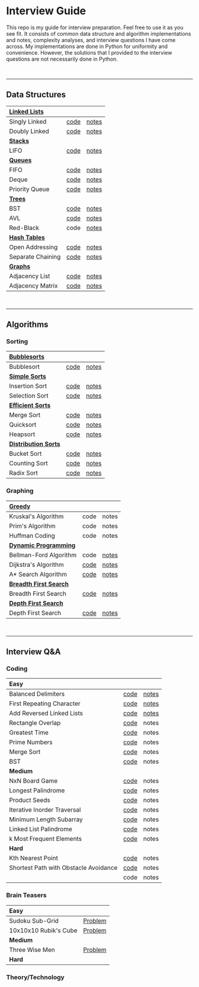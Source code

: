 # Interview Guide

This repo is my guide for interview preparation. Feel free to use it as you see fit. It consists of common data structure and algorithm implementations and notes, complexity analyses, and interview questions I have come across. My implementations are done in Python for uniformity and convenience. However, the solutions that I provided to the interview questions are not necessarily done in Python.

<br />

--------------------------------

## Data Structures

|[Linked Lists](https://github.com/arlieu/interview-guide/wiki/Data-Structures#linked-lists)| | |
|:---|:---|:---|
|Singly Linked|[code](https://github.com/arlieu/interview-guide/blob/master/data_structures/linked_lists/singly_linked.py)|[notes](https://github.com/arlieu/interview-guide/wiki/Data-Structures#singly-linked-list)|
|Doubly Linked|[code](https://github.com/arlieu/interview-guide/blob/master/data_structures/linked_lists/doubly_linked.py)|[notes](https://github.com/arlieu/interview-guide/wiki/Data-Structures#doubly-linked-list)|
|**[Stacks](https://github.com/arlieu/interview-guide/wiki/Data-Structures#stacks)**|||
|LIFO|[code](https://github.com/arlieu/interview-guide/blob/master/data_structures/stacks/LIFO.py)|[notes](https://github.com/arlieu/interview-guide/wiki/Data-Structures#stacks)|
|**[Queues](https://github.com/arlieu/interview-guide/wiki/Data-Structures#queues)**|||
|FIFO|[code](https://github.com/arlieu/interview-guide/blob/master/data_structures/queues/FIFO.py)|[notes](https://github.com/arlieu/interview-guide/wiki/Data-Structures#fifo)|
|Deque|[code](https://github.com/arlieu/interview-guide/blob/master/data_structures/queues/deque.py)|[notes](https://github.com/arlieu/interview-guide/wiki/Data-Structures#deque)|
|Priority Queue|[code](https://github.com/arlieu/interview-guide/blob/master/data_structures/queues/priority_queue.py)|[notes](https://github.com/arlieu/interview-guide/wiki/Data-Structures#priority-queue)|
|**[Trees](https://github.com/arlieu/interview-guide/wiki/Data-Structures#trees)**|||
|BST|[code](https://github.com/arlieu/interview-guide/blob/master/data_structures/trees/bst.py)|[notes](https://github.com/arlieu/interview-guide/wiki/Data-Structures#binary-search-tree-bst)|
|AVL|[code](https://github.com/arlieu/interview-guide/blob/master/data_structures/trees/avl.py)|[notes](https://github.com/arlieu/interview-guide/wiki/Data-Structures#adelson-velskii-and-landis-avl-tree)|
|Red-Black|code|[notes](https://github.com/arlieu/interview-guide/wiki/Data-Structures#red-black-tree)|
|**[Hash Tables](https://github.com/arlieu/interview-guide/wiki/Data-Structures#hash-tables)**|||
|Open Addressing|[code](https://github.com/arlieu/interview-guide/blob/master/data_structures/hash_tables/open_addressing.py)|[notes](https://github.com/arlieu/interview-guide/wiki/Data-Structures#open-addressing)|
|Separate Chaining|[code](https://github.com/arlieu/interview-guide/blob/master/data_structures/hash_tables/separate_chaining.py)|[notes](https://github.com/arlieu/interview-guide/wiki/Data-Structures#separate-chaining)|
|**[Graphs](https://github.com/arlieu/interview-guide/wiki/Data-Structures#graphs)**|||
|Adjacency List|[code](https://github.com/arlieu/interview-guide/blob/master/data_structures/graphs/adjacency_list.py)|[notes](https://github.com/arlieu/interview-guide/wiki/Data-Structures#adjacency-list)|
|Adjacency Matrix|[code](https://github.com/arlieu/interview-guide/blob/master/data_structures/graphs/adjacency_matrix.py)|[notes](https://github.com/arlieu/interview-guide/wiki/Data-Structures#adjacency-matrix)|

<br />

-------------------------


## Algorithms

### Sorting 

|**[Bubblesorts](https://github.com/arlieu/interview-guide/wiki/Algorithms#bubblesorts)**| | |
|:---|:---|:---|
|Bubblesort|[code](https://github.com/arlieu/interview-guide/blob/master/algorithms/sorting/bubble/bubblesort.py)|[notes](https://github.com/arlieu/interview-guide/wiki/Algorithms#bubblesorts)|
|**[Simple Sorts](https://github.com/arlieu/interview-guide/wiki/Algorithms#simple-sorts)**|||
|Insertion Sort|[code](https://github.com/arlieu/interview-guide/blob/master/algorithms/sorting/simple/insertion_sort.py)|[notes](https://github.com/arlieu/interview-guide/wiki/Algorithms#insertion-sort)|
|Selection Sort|[code](https://github.com/arlieu/interview-guide/blob/master/algorithms/sorting/simple/selection_sort.py)|[notes](https://github.com/arlieu/interview-guide/wiki/Algorithms#selection-sort)|
|**[Efficient Sorts](https://github.com/arlieu/interview-guide/wiki/Algorithms#efficient-sorts)**|||
|Merge Sort|[code](https://github.com/arlieu/interview-guide/blob/master/algorithms/sorting/efficient/merge_sort.py)|[notes](https://github.com/arlieu/interview-guide/wiki/Algorithms#merge-sort)|
|Quicksort|[code](https://github.com/arlieu/interview-guide/blob/master/algorithms/sorting/efficient/quicksort.py)|[notes](https://github.com/arlieu/interview-guide/wiki/Algorithms#quicksort)|
|Heapsort|[code](https://github.com/arlieu/interview-guide/blob/master/algorithms/sorting/efficient/heapsort.py)|[notes](https://github.com/arlieu/interview-guide/wiki/Algorithms#heapsort)|
|**[Distribution Sorts](https://github.com/arlieu/interview-guide/wiki/Algorithms#distribution-sorts)**|||
|Bucket Sort|[code](https://github.com/arlieu/interview-guide/blob/master/algorithms/sorting/distributed/bucket_sort.py)|[notes](https://github.com/arlieu/interview-guide/wiki/Algorithms#bucket-sort)|
|Counting Sort|[code](https://github.com/arlieu/interview-guide/blob/master/algorithms/sorting/distributed/counting_sort.py)|[notes](https://github.com/arlieu/interview-guide/wiki/Algorithms/#counting-sort)|
|Radix Sort|[code](https://github.com/arlieu/interview-guide/blob/master/algorithms/sorting/distributed/radix_sort.py)|[notes](https://github.com/arlieu/interview-guide/wiki/Algorithms/#radix-sort)|

### Graphing

|**[Greedy](https://github.com/arlieu/interview-guide/wiki/Algorithms#greedy)**| | |
|:---|:---|:---|
|Kruskal's Algorithm|code|notes|
|Prim's Algorithm|code|notes|
|Huffman Coding|code|notes|
|**[Dynamic Programming](https://github.com/arlieu/interview-guide/wiki/Algorithms#dynamic-programming)**|||
|Bellman-Ford Algorithm|code|[notes](https://github.com/arlieu/interview-guide/wiki/Algorithms#bellman-ford-algorithm)|
|Dijkstra's Algorithm|[code](https://github.com/arlieu/interview-guide/blob/master/algorithms/graphing/dynamic_programming/dijkstra.py)|[notes](https://github.com/arlieu/interview-guide/wiki/Algorithms#dijkstras-algorithm)|
|A* Search Algorithm|[code](https://github.com/arlieu/interview-guide/blob/master/algorithms/graphing/dynamic_programming/a_star_search.py)|[notes](https://github.com/arlieu/interview-guide/wiki/Algorithms#a-search-algorithm)|
|**[Breadth First Search](https://github.com/arlieu/interview-guide/wiki/Algorithms#breadth-first-search)**|||
|Breadth First Search|[code](https://github.com/arlieu/interview-guide/blob/master/algorithms/graphing/breadth_first_search/breadth_first_search.py)|[notes](https://github.com/arlieu/interview-guide/wiki/Algorithms#breadth-first-search)|
|**[Depth First Search](https://github.com/arlieu/interview-guide/wiki/Algorithms#depth-first-search)**|||
|Depth First Search|[code](https://github.com/arlieu/interview-guide/blob/master/algorithms/graphing/depth_first_search/depth_first_search.py)|[notes](https://github.com/arlieu/interview-guide/wiki/Algorithms#depth-first-search)|

<br />

----------------------------------


## Interview Q&A

### Coding

|**Easy**| | |
|:---|:---|:---|
|Balanced Delimiters|[code](https://github.com/arlieu/interview-guide/blob/master/interview/coding/easy/balanced-delimiters.py)|[notes](https://github.com/arlieu/interview-guide/wiki/Interview-Q&A#balanced-delimiters)|
|First Repeating Character|[code](https://github.com/arlieu/interview-guide/blob/master/interview/coding/easy/first-repeating-character.py)|[notes](https://github.com/arlieu/interview-guide/wiki/Interview-Q&A#first-repeating-character)|
|Add Reversed Linked Lists|[code](https://github.com/arlieu/interview-guide/blob/master/interview/coding/easy/add-reversed-linked-list.py)|[notes](https://github.com/arlieu/interview-guide/wiki/Interview-Q&A#add-reversed-linked-lists)|
|Rectangle Overlap|[code](https://github.com/arlieu/interview-guide/blob/master/interview/coding/easy/rectangle-overlap.cpp)|notes|
|Greatest Time|[code](https://github.com/arlieu/interview-guide/blob/master/interview/coding/easy/greatest-time.py)|notes|
|Prime Numbers|[code](https://github.com/arlieu/interview-guide/blob/master/interview/coding/easy/prime-numbers.py)|notes|
|Merge Sort|[code](https://github.com/arlieu/interview-guide/blob/master/interview/coding/easy/merge-sort.py)|notes|
|BST|[code](https://github.com/arlieu/interview-guide/blob/master/interview/coding/easy/bst.py)|notes|
|**Medium**|||
|NxN Board Game|[code](https://github.com/arlieu/interview-guide/blob/master/interview/coding/medium/nxn-board-game.py)|notes|
|Longest Palindrome|[code](https://github.com/arlieu/interview-guide/blob/master/interview/coding/medium/longest-palindrome.cpp)|notes|
|Product Seeds|[code](https://github.com/arlieu/interview-guide/blob/master/interview/coding/medium/product-seeds.py)|notes|
|Iterative Inorder Traversal|[code](https://github.com/arlieu/interview-guide/blob/master/interview/coding/medium/iterative-inorder-tree-traversal.py)|notes|
|Minimum Length Subarray|[code](https://github.com/arlieu/interview-guide/blob/master/interview/coding/medium/minimum-length-unsorted-subarray.py)|notes|
|Linked List Palindrome|[code](https://github.com/arlieu/interview-guide/blob/master/interview/coding/medium/linked-list-palindrome.py)|notes|
|k Most Frequent Elements|[code](https://github.com/arlieu/interview-guide/blob/master/interview/coding/medium/k-most-frequent-elements.py)|notes|
|**Hard**|||
|Kth Nearest Point|[code](https://github.com/arlieu/interview-guide/blob/master/interview/coding/hard/kth-nearest-point.cpp)|notes|
|Shortest Path with Obstacle Avoidance|[code](https://github.com/arlieu/interview-guide/blob/master/interview/coding/hard/shortest-path-obstacle-avoidance.py)|notes|
| |code|notes|

### Brain Teasers
|**Easy**| |
|:---|:--|
|Sudoku Sub-Grid|[Problem](https://github.com/arlieu/interview-guide/wiki/Interview-Q&A#sudoku-sub-grid)|
|10x10x10 Rubik's Cube|[Problem](https://github.com/arlieu/interview-guide/wiki/Interview-Q&A#10x10x10-rubiks-cube)|
|**Medium**||
|Three Wise Men|[Problem](https://github.com/arlieu/interview-guide/wiki/Interview-Q&A#three-wise-men-riddle)|
|**Hard**||

### Theory/Technology
